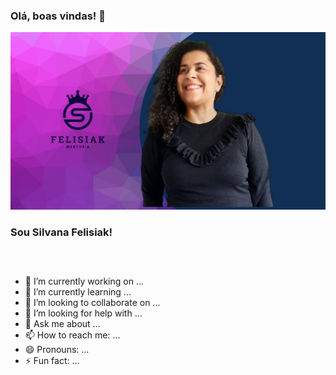 <!--
**silvanaandrade/silvanaandrade** is a ✨ _special_ ✨ repository because its `README.md` (this file) appears on your GitHub profile.

Here are some ideas to get you started:

- 🔭 I’m currently working on ...
- 🌱 I’m currently learning ...
- 👯 I’m looking to collaborate on ...
- 🤔 I’m looking for help with ...
- 💬 Ask me about ...
- 📫 How to reach me: ...
- 😄 Pronouns: ...
- ⚡ Fun fact: ...
-->


### Olá, boas vindas! 👋
![banner](https://github.com/silvanaandrade/silvanaandrade/blob/main/Branco%20e%20Verde%20S%C3%A1lvia%20Claro%20Apresenta%C3%A7%C3%A3o%20Simples(2).jpg)
### Sou Silvana Felisiak!
##
<div>
<a href="#"><img border="0" scr="https://img.shields.io/badge/JavaScript-F7DF1E?style=for-the-badge&logo=javascript&logoColor=black" /></a>
<a href="#"><img border="0" scr="https://img.shields.io/badge/CSS-239120?&style=for-the-badge&logo=css3&logoColor=white" /></a>
<a href="#"><img border="0" scr="https://img.shields.io/badge/HTML-239120?style=for-the-badge&logo=html5&logoColor=white"/></a></div>



- 🔭 I’m currently working on ...
- 🌱 I’m currently learning ...
- 👯 I’m looking to collaborate on ...
- 🤔 I’m looking for help with ...
- 💬 Ask me about ...
- 📫 How to reach me: ...
- 😄 Pronouns: ...
- ⚡ Fun fact: ...
<br>


<div>
<a href="#"><img border="0" scr="https://img.shields.io/badge/Telegram-2CA5E0?style=for-the-badge&logo=telegram&logoColor=white" /></a>

<a href="#"><img border="0" scr="https://img.shields.io/badge/Telegram-2CA5E0?style=for-the-badge&logo=telegram&logoColor=white" /></a>

<a href="#"><img border="0" scr="https://img.shields.io/badge/LinkedIn-0077B5?style=for-the-badge&logo=linkedin&logoColor=white" /></a>

<a href="#"><img border="0" scr="https://img.shields.io/badge/LinkedIn-0077B5?style=for-the-badge&logo=linkedin&logoColor=white" /></a>

<a href="#"><img border="0" scr="https://img.shields.io/badge/Facebook-1877F2?style=for-the-badge&logo=facebook&logoColor=white" /></a>

</div>



